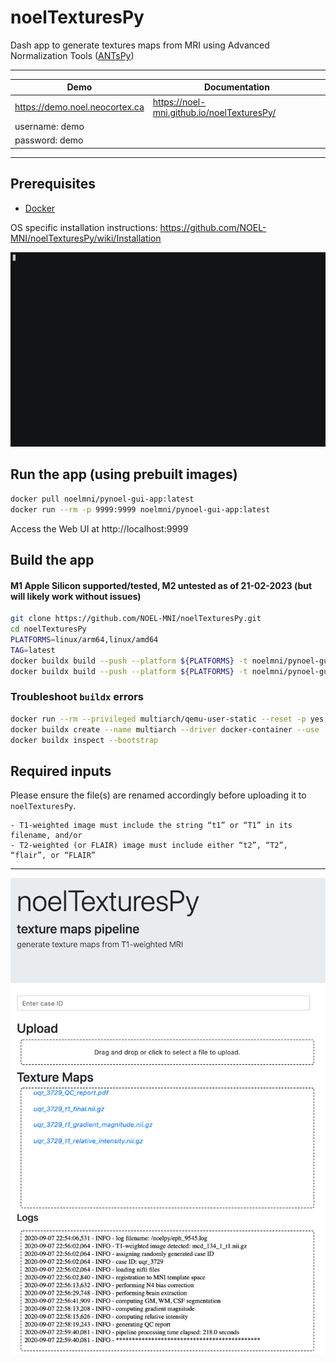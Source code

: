 # noelTexturesPy
Dash app to generate textures maps from MRI using Advanced Normalization Tools ([ANTsPy](https://antspyx.readthedocs.io/en/latest/))
<hr>

| **Demo**                       | **Documentation**                          |
|--------------------------------|--------------------------------------------|
| https://demo.noel.neocortex.ca | https://noel-mni.github.io/noelTexturesPy/ |
| username: demo                 |                                            |
| password: demo                 |                                            |

<hr>


## Prerequisites
- [Docker](https://www.docker.com/get-started)

OS specific installation instructions: https://github.com/NOEL-MNI/noelTexturesPy/wiki/Installation

![Usage noelTexturesPy GIF](images/textures.gif)



## Run the app (using prebuilt images)
```bash
docker pull noelmni/pynoel-gui-app:latest
docker run --rm -p 9999:9999 noelmni/pynoel-gui-app:latest
```
Access the Web UI at http://localhost:9999

## Build the app
#### M1 Apple Silicon supported/tested, M2 untested as of 21-02-2023 (but will likely work without issues)
```bash
git clone https://github.com/NOEL-MNI/noelTexturesPy.git
cd noelTexturesPy
PLATFORMS=linux/arm64,linux/amd64
TAG=latest
docker buildx build --push --platform ${PLATFORMS} -t noelmni/pynoel-gui-base:${TAG} base-docker-image/
docker buildx build --push --platform ${PLATFORMS} -t noelmni/pynoel-gui-app:${TAG} . --build-arg BASE_SHORT_SHA_TAG=${TAG}
```
### Troubleshoot `buildx` errors
```bash
docker run --rm --privileged multiarch/qemu-user-static --reset -p yes
docker buildx create --name multiarch --driver docker-container --use
docker buildx inspect --bootstrap
```

## Required inputs
Please ensure the file(s) are renamed accordingly before uploading it to `noelTexturesPy`.
```
- T1-weighted image must include the string “t1” or “T1” in its filename, and/or
- T2-weighted (or FLAIR) image must include either “t2”, “T2”, “flair”, or “FLAIR”
```

<hr>

![](/images/noelTexturesPyDemo.png?raw=true)
